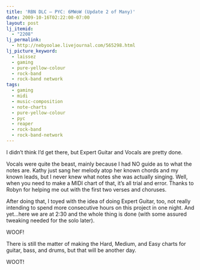 ```yaml
---
title: 'RBN DLC – PYC: 6MWoW (Update 2 of Many)'
date: 2009-10-16T02:22:00-07:00
layout: post
lj_itemid:
  - "2208"
lj_permalink:
  - http://nebyoolae.livejournal.com/565298.html
lj_picture_keyword:
  - laissez
  - gaming
  - pure-yellow-colour
  - rock-band
  - rock-band network
tags:
  - gaming
  - midi
  - music-composition
  - note-charts
  - pure-yellow-colour
  - pyc
  - reaper
  - rock-band
  - rock-band-network
---
```

I didn&#8217;t think I&#8217;d get there, but Expert Guitar and Vocals are pretty done.

Vocals were quite the beast, mainly because I had NO guide as to what the notes are. Kathy just sang her melody atop her known chords and my known leads, but I never knew what notes she was actually singing. Well, when you need to make a MIDI chart of that, it&#8217;s all trial and error. Thanks to Robyn for helping me out with the first two verses and choruses.

<!--more-->

After doing that, I toyed with the idea of doing Expert Guitar, too, not really intending to spend more consecutive hours on this project in one night. And yet&#8230;here we are at 2:30 and the whole thing is done (with some assured tweaking needed for the solo later).

WOOF!

There is still the matter of making the Hard, Medium, and Easy charts for guitar, bass, and drums, but that will be another day.

WOOT!
